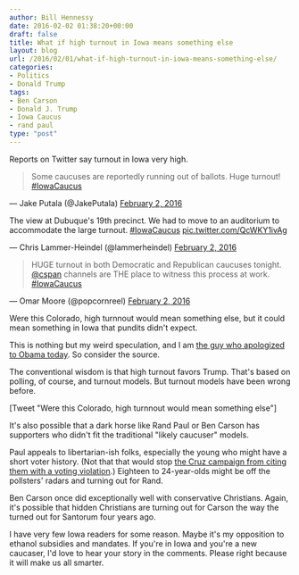```yaml
---
author: Bill Hennessy
date: 2016-02-02 01:38:20+00:00
draft: false
title: What if high turnout in Iowa means something else
layout: blog
url: /2016/02/01/what-if-high-turnout-in-iowa-means-something-else/
categories:
- Politics
- Donald Trump
tags:
- Ben Carson
- Donald J. Trump
- Iowa Caucus
- rand paul
type: "post"
---
```


Reports on Twitter say turnout in Iowa very high.



> 

> 
> Some caucuses are reportedly running out of ballots. Huge turnout! [#IowaCaucus](https://twitter.com/hashtag/IowaCaucus?src=hash)
> 
> 
— Jake Putala (@JakePutala) [February 2, 2016](https://twitter.com/JakePutala/status/694333095395381248)







> 
The view at Dubuque's 19th precinct. We had to move to an auditorium to accommodate the large turnout. [#IowaCaucus](https://twitter.com/hashtag/IowaCaucus?src=hash) [pic.twitter.com/QcWKY1ivAg](https://t.co/QcWKY1ivAg)

— Chris Lammer-Heindel (@lammerheindel) [February 2, 2016](https://twitter.com/lammerheindel/status/694332941430689792)








> 

> 
> HUGE turnout in both Democratic and Republican caucuses tonight. [@cspan](https://twitter.com/cspan) channels are THE place to witness this process at work. [#IowaCaucus](https://twitter.com/hashtag/IowaCaucus?src=hash)
> 
> 
— Omar Moore (@popcornreel) [February 2, 2016](https://twitter.com/popcornreel/status/694333290761719808)





Were this Colorado, high turnnout would mean something else, but it could mean something in Iowa that pundits didn't expect.

This is nothing but my weird speculation, and I am [the guy who apologized to Obama today](https://hennessysview.com/2016/02/01/do-we-owe-obama-an-apology/). So consider the source.

The conventional wisdom is that high turnout favors Trump. That's based on polling, of course, and turnout models. But turnout models have been wrong before.

[Tweet "Were this Colorado, high turnnout would mean something else"]

It's also possible that a dark horse like Rand Paul or Ben Carson has supporters who didn't fit the traditional "likely caucuser" models.

Paul appeals to libertarian-ish folks, especially the young who might have a short voter history. (Not that that would stop [the Cruz campaign from citing them with a voting violation](https://hennessysview.com/2016/01/31/cruzs-epic-facepalm/).) Eighteen to 24-year-olds might be off the pollsters' radars and turning out for Rand.

Ben Carson once did exceptionally well with conservative Christians. Again, it's possible that hidden Christians are turning out for Carson the way the turned out for Santorum four years ago.

I have very few Iowa readers for some reason. Maybe it's my opposition to ethanol subsidies and mandates. If you're in Iowa and you're a new caucaser, I'd love to hear your story in the comments. Please right because it will make us all smarter.
